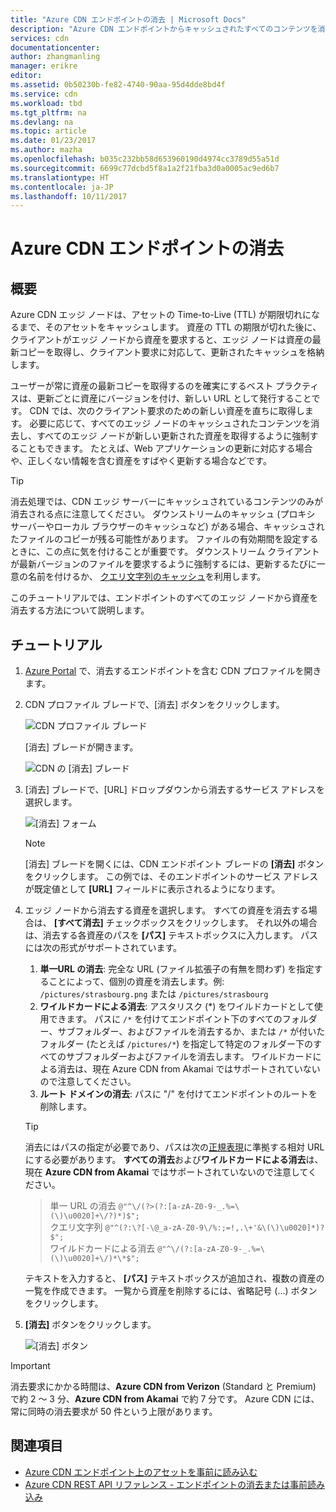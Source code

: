 ```yaml
---
title: "Azure CDN エンドポイントの消去 | Microsoft Docs"
description: "Azure CDN エンドポイントからキャッシュされたすべてのコンテンツを消去する方法について説明します。"
services: cdn
documentationcenter: 
author: zhangmanling
manager: erikre
editor: 
ms.assetid: 0b50230b-fe82-4740-90aa-95d4dde8bd4f
ms.service: cdn
ms.workload: tbd
ms.tgt_pltfrm: na
ms.devlang: na
ms.topic: article
ms.date: 01/23/2017
ms.author: mazha
ms.openlocfilehash: b035c232bb58d653960190d4974cc3789d55a51d
ms.sourcegitcommit: 6699c77dcbd5f8a1a2f21fba3d0a0005ac9ed6b7
ms.translationtype: HT
ms.contentlocale: ja-JP
ms.lasthandoff: 10/11/2017
---
```

# <a name="purge-an-azure-cdn-endpoint"></a>Azure CDN エンドポイントの消去
## <a name="overview"></a>概要
Azure CDN エッジ ノードは、アセットの Time-to-Live (TTL) が期限切れになるまで、そのアセットをキャッシュします。  資産の TTL の期限が切れた後に、クライアントがエッジ ノードから資産を要求すると、エッジ ノードは資産の最新コピーを取得し、クライアント要求に対応して、更新されたキャッシュを格納します。

ユーザーが常に資産の最新コピーを取得するのを確実にするベスト プラクティスは、更新ごとに資産にバージョンを付け、新しい URL として発行することです。  CDN では、次のクライアント要求のための新しい資産を直ちに取得します。  必要に応じて、すべてのエッジ ノードのキャッシュされたコンテンツを消去し、すべてのエッジ ノードが新しい更新された資産を取得するように強制することもできます。  たとえば、Web アプリケーションの更新に対応する場合や、正しくない情報を含む資産をすばやく更新する場合などです。

> [!TIP]
> 消去処理では、CDN エッジ サーバーにキャッシュされているコンテンツのみが消去される点に注意してください。  ダウンストリームのキャッシュ (プロキシ サーバーやローカル ブラウザーのキャッシュなど) がある場合、キャッシュされたファイルのコピーが残る可能性があります。  ファイルの有効期間を設定するときに、この点に気を付けることが重要です。  ダウンストリーム クライアントが最新バージョンのファイルを要求するように強制するには、更新するたびに一意の名前を付けるか、 [クエリ文字列のキャッシュ](cdn-query-string.md)を利用します。  
> 
> 

このチュートリアルでは、エンドポイントのすべてのエッジ ノードから資産を消去する方法について説明します。

## <a name="walkthrough"></a>チュートリアル
1. [Azure Portal](https://portal.azure.com) で、消去するエンドポイントを含む CDN プロファイルを開きます。
2. CDN プロファイル ブレードで、[消去] ボタンをクリックします。
   
    ![CDN プロファイル ブレード](./media/cdn-purge-endpoint/cdn-profile-blade.png)
   
    [消去] ブレードが開きます。
   
    ![CDN の [消去] ブレード](./media/cdn-purge-endpoint/cdn-purge-blade.png)
3. [消去] ブレードで、[URL] ドロップダウンから消去するサービス アドレスを選択します。
   
    ![[消去] フォーム](./media/cdn-purge-endpoint/cdn-purge-form.png)
   
   > [!NOTE]
   > [消去] ブレードを開くには、CDN エンドポイント ブレードの **[消去]** ボタンをクリックします。  この例では、そのエンドポイントのサービス アドレスが既定値として **[URL]** フィールドに表示されるようになります。
   > 
   > 
4. エッジ ノードから消去する資産を選択します。  すべての資産を消去する場合は、 **[すべて消去]** チェックボックスをクリックします。  それ以外の場合は、消去する各資産のパスを **[パス]** テキストボックスに入力します。 パスには次の形式がサポートされています。
    1. **単一URL の消去**: 完全な URL (ファイル拡張子の有無を問わず) を指定することによって、個別の資産を消去します。例: `/pictures/strasbourg.png` または `/pictures/strasbourg`
    2. **ワイルドカードによる消去**: アスタリスク (\*) をワイルドカードとして使用できます。 パスに `/*` を付けてエンドポイント下のすべてのフォルダー、サブフォルダー、およびファイルを消去するか、または `/*` が付いたフォルダー (たとえば `/pictures/*`) を指定して特定のフォルダー下のすべてのサブフォルダーおよびファイルを消去します。  ワイルドカードによる消去は、現在 Azure CDN from Akamai ではサポートされていないので注意してください。 
    3. **ルート ドメインの消去**: パスに "/" を付けてエンドポイントのルートを削除します。
   
   > [!TIP]
   > 消去にはパスの指定が必要であり、パスは次の[正規表現](https://msdn.microsoft.com/library/az24scfc.aspx)に準拠する相対 URL にする必要があります。 **すべての消去**および**ワイルドカードによる消去**は、現在 **Azure CDN from Akamai** ではサポートされていないので注意してください。
   > > 単一 URL の消去 `@"^\/(?>(?:[a-zA-Z0-9-_.%=\(\)\u0020]+\/?)*)$";`  
   > > クエリ文字列 `@"^(?:\?[-\@_a-zA-Z0-9\/%:;=!,.\+'&\(\)\u0020]*)?$";`  
   > > ワイルドカードによる消去 `@"^\/(?:[a-zA-Z0-9-_.%=\(\)\u0020]+\/)*\*$";` 
   > 
   > テキストを入力すると、 **[パス]** テキストボックスが追加され、複数の資産の一覧を作成できます。  一覧から資産を削除するには、省略記号 (...) ボタンをクリックします。
   > 
5. **[消去]** ボタンをクリックします。
   
    ![[消去] ボタン](./media/cdn-purge-endpoint/cdn-purge-button.png)

> [!IMPORTANT]
> 消去要求にかかる時間は、**Azure CDN from Verizon** (Standard と Premium) で約 2 ～ 3 分、**Azure CDN from Akamai** で約 7 分です。  Azure CDN には、常に同時の消去要求が 50 件という上限があります。 
> 
> 

## <a name="see-also"></a>関連項目
* [Azure CDN エンドポイント上のアセットを事前に読み込む](cdn-preload-endpoint.md)
* [Azure CDN REST API リファレンス - エンドポイントの消去または事前読み込み](https://msdn.microsoft.com/library/mt634451.aspx)


